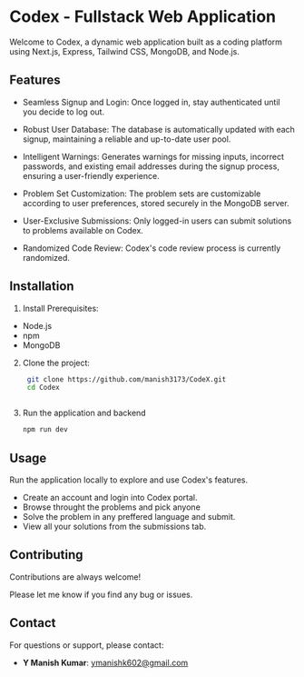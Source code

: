
# Codex - Fullstack Web Application


Welcome to Codex, a dynamic web application built as a coding platform using Next.js, Express, Tailwind CSS, MongoDB, and Node.js.


## Features



- Seamless Signup and Login: Once logged in, stay authenticated until you decide to log out.

- Robust User Database: The database is automatically updated with each signup, maintaining a reliable and up-to-date user pool.

- Intelligent Warnings: Generates warnings for missing inputs, incorrect passwords, and existing email addresses during the signup process, ensuring a user-friendly experience.

- Problem Set Customization: The problem sets are customizable according to user preferences, stored securely in the MongoDB server.

- User-Exclusive Submissions: Only logged-in users can submit solutions to problems available on Codex.

- Randomized Code Review: Codex's code review process is currently randomized.

## Installation
1. Install Prerequisites:

  - Node.js 
  - npm 
  - MongoDB


2. Clone the project:

   ```bash
    git clone https://github.com/manish3173/CodeX.git
    cd Codex



3. Run the application and backend

    ```bash
    npm run dev

## Usage

Run the application locally to explore and use Codex's features.

- Create an account and login into Codex portal.
- Browse throught the problems and pick anyone
- Solve the problem in any preffered language and submit.
- View all your solutions from the submissions tab.
  
## Contributing

Contributions are always welcome!

Please let me know if you find any bug or issues.


## Contact

For questions or support, please contact:

- **Y Manish Kumar**: [ymanishk602@gmail.com](mailto:ymanishk602@gmail.com)

